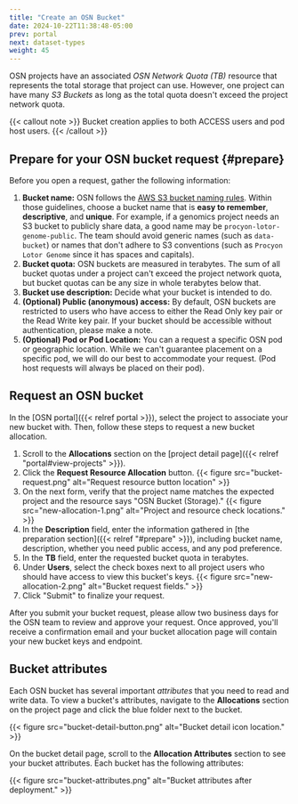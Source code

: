 ```yaml
---
title: "Create an OSN Bucket"
date: 2024-10-22T11:38:48-05:00
prev: portal
next: dataset-types
weight: 45
---
```


OSN projects have an associated *OSN Network Quota (TB)* resource that represents
the total storage that project can use. However, one project can have many 
*S3 Buckets* as long as the total quota doesn't exceed the project network quota.

{{< callout note >}}
Bucket creation applies to both ACCESS users and pod host users.
{{< /callout >}}

## Prepare for your OSN bucket request {#prepare}

Before you open a request, gather the following information: 

1. **Bucket name:** OSN follows the [AWS S3 bucket naming rules](https://docs.aws.amazon.com/AmazonS3/latest/userguide/bucketnamingrules.html). Within those guidelines, choose a bucket name that is **easy to remember**, **descriptive**, and **unique**. For example, if a genomics project needs an S3 bucket to publicly share data, a good name may be `procyon-lotor-genome-public`. The team should avoid generic names (such as `data-bucket`) or names that don't adhere to S3 conventions (such as `Procyon Lotor Genome` since it has spaces and capitals).
2. **Bucket quota:** OSN buckets are measured in terabytes. The sum of all bucket quotas under a project can't exceed the project network quota, but bucket quotas can be any size in whole terabytes below that.
3. **Bucket use description:** Decide what your bucket is intended to do.
4. **(Optional) Public (anonymous) access:** By default, OSN buckets are restricted to users who have access to either the Read Only key pair or the Read Write key pair. If your bucket should be accessible without authentication, please make a note.
5. **(Optional) Pod or Pod Location:** You can a request a specific OSN pod or geographic location. While we can't guarantee placement on a specific pod, we will do our best to accommodate your request. (Pod host requests will always be placed on their pod).

## Request an OSN bucket

In the [OSN portal]({{< relref portal >}}), select the project to associate your new bucket with. Then, follow these steps to request a new bucket allocation.

1. Scroll to the **Allocations** section on the [project detail page]({{< relref "portal#view-projects" >}}).
2. Click the **Request Resource Allocation** button.
{{< figure src="bucket-request.png" alt="Request resource button location" >}}
3. On the next form, verify that the project name matches the expected project and the 
resource says "OSN Bucket (Storage)." 
{{< figure src="new-allocation-1.png" alt="Project and resource check locations." >}}
4. In the **Description** field, enter the information gathered in [the preparation section]({{< relref "#prepare" >}}), including bucket name, description, whether you need public access, and any pod preference.
5. In the **TB** field, enter the requested bucket quota in terabytes.
6. Under **Users**, select the check boxes next to all project users who should have access to view this bucket's keys.
{{< figure src="new-allocation-2.png" alt="Bucket request fields." >}}
7. Click "Submit" to finalize your request. 

After you submit your bucket request, please allow two business days for the OSN team to review and approve your request. Once approved, you'll receive a confirmation email and your bucket allocation
page will contain your new bucket keys and endpoint.

## Bucket attributes

Each OSN bucket has several important *attributes* that you need to read and write data. To view a bucket's attributes, navigate to the **Allocations** section on the project page and click the blue folder next to the bucket.

{{< figure src="bucket-detail-button.png" alt="Bucket detail icon location." >}}

On the bucket detail page, scroll to the **Allocation Attributes** section to see your bucket attributes. Each bucket has the following attributes:



{{< figure src="bucket-attributes.png" alt="Bucket attributes after deployment." >}}